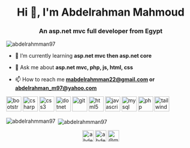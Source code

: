 <!--
### Hi there 👋


**abdelrahmman97/abdelrahmman97** is a ✨ _special_ ✨ repository because its `README.md` (this file) appears on your GitHub profile.

Here are some ideas to get you started:

- 🔭 I’m currently working on ...
- 🌱 I’m currently learning ...
- 👯 I’m looking to collaborate on ...
- 🤔 I’m looking for help with ...
- 💬 Ask me about ...
- 📫 How to reach me: ...
- 😄 Pronouns: ...
- ⚡ Fun fact: ...
-->

<h1 align="center">Hi 👋, I'm Abdelrahman Mahmoud</h1>
<h3 align="center">An asp.net mvc full developer from Egypt</h3>

<p align="left"> <img src="https://komarev.com/ghpvc/?username=abdelrahmman97" alt="abdelrahmman97" /> </p>

- 🌱 I’m currently learning **asp.net mvc then asp.net core**

- 💬 Ask me about **asp.net mvc, php, js, html, css**

- 📫 How to reach me **mabdelrahmman22@gmail.com or abdelrahman_m97@yahoo.com**

<p align="left"><img src="https://devicons.github.io/devicon/devicon.git/icons/bootstrap/bootstrap-plain.svg" alt="bootstrap" width="40" height="40"/> <img src="https://devicons.github.io/devicon/devicon.git/icons/csharp/csharp-original.svg" alt="csharp" width="40" height="40"/> <img src="https://devicons.github.io/devicon/devicon.git/icons/css3/css3-original-wordmark.svg" alt="css3" width="40" height="40"/> <img src="https://devicons.github.io/devicon/devicon.git/icons/dot-net/dot-net-original-wordmark.svg" alt="dotnet" width="40" height="40"/> <img src="https://www.vectorlogo.zone/logos/git-scm/git-scm-icon.svg" alt="git" width="40" height="40"/> <img src="https://devicons.github.io/devicon/devicon.git/icons/html5/html5-original-wordmark.svg" alt="html5" width="40" height="40"/> <img src="https://devicons.github.io/devicon/devicon.git/icons/javascript/javascript-original.svg" alt="javascript" width="40" height="40"/> <img src="https://devicons.github.io/devicon/devicon.git/icons/mysql/mysql-original-wordmark.svg" alt="mysql" width="40" height="40"/> <img src="https://devicons.github.io/devicon/devicon.git/icons/php/php-original.svg" alt="php" width="40" height="40"/> <img src="https://www.vectorlogo.zone/logos/tailwindcss/tailwindcss-icon.svg" alt="tailwind" width="40" height="40"/></p><p><img align="left" src="https://github-readme-stats.vercel.app/api/top-langs/?username=abdelrahmman97&layout=compact&hide=html" alt="abdelrahmman97" /></p>

<p>&nbsp;<img align="center" src="https://github-readme-stats.vercel.app/api?username=abdelrahmman97&show_icons=true" alt="abdelrahmman97" /></p>

<p align="center">
<a href="https://linkedin.com/in/abdelrahman1097" target="blank"><img align="center" src="https://cdn.jsdelivr.net/npm/simple-icons@3.0.1/icons/linkedin.svg" alt="abdelrahman1097" height="30" width="30" /></a>
<a href="https://fb.com/abdelrahman.m97" target="blank"><img align="center" src="https://cdn.jsdelivr.net/npm/simple-icons@3.0.1/icons/facebook.svg" alt="abdelrahman.m97" height="30" width="30" /></a>
<a href="https://medium.com/@mabdelrahmman22" target="blank"><img align="center" src="https://cdn.jsdelivr.net/npm/simple-icons@3.0.1/icons/medium.svg" alt="@mabdelrahmman22" height="30" width="30" /></a>
</p>
